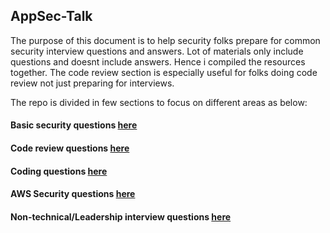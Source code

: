 ## AppSec-Talk

The purpose of this document is to help security folks prepare for common security interview questions and answers. 
Lot of materials only include questions and doesnt include answers. Hence i compiled the resources together. 
The code review section is especially useful for folks doing code review not just preparing for interviews. 

The repo is divided in few sections to focus on different areas as below:
#### Basic security questions [here](https://github.com/Jkrathod/AppSec-InterviewPreparation/blob/main/Common_Security_Questions.md) 
#### Code review questions [here](https://github.com/Jkrathod/AppSec-InterviewPreparation/blob/master/code_review/README.md)
#### Coding questions [here](https://github.com/Jkrathod/AppSec-InterviewPreparation/blob/master/Coding/README.md)
#### AWS Security questions [here](https://github.com/Jkrathod/AppSec-InterviewPreparation/blob/master/AWS_Security_Questions.md)
#### Non-technical/Leadership interview questions [here](https://github.com/Jkrathod/AppSec-InterviewPreparation/blob/master/Leadership_Questions.md)

